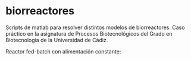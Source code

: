 # biorreactores
Scripts de matlab para resolver distintos modelos de biorreactores. Caso práctico en la asignatura de Procesos Biotecnológicos del Grado en Biotecnología de la Universidad de Cádiz.

Reactor fed-batch con alimentación constante:

